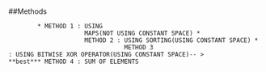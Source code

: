 
#
##Methods

            * METHOD 1 : USING
                         MAPS(NOT USING CONSTANT SPACE) *
                         METHOD 2 : USING SORTING(USING CONSTANT SPACE) *
                                    METHOD 3
    : USING BITWISE XOR OPERATOR(USING CONSTANT SPACE)-- >
    **best*** METHOD 4 : SUM OF ELEMENTS
